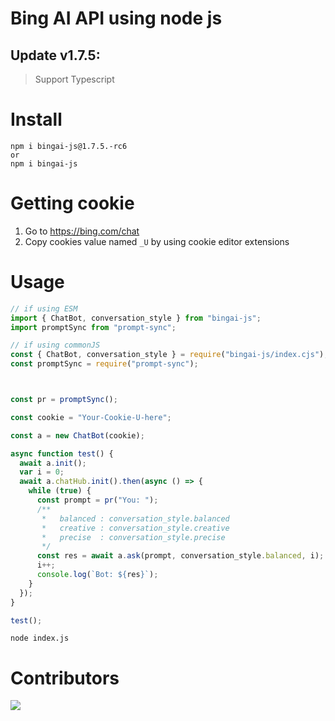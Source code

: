 # Bing AI API using node js

## Update v1.7.5:

> Support Typescript

# Install

```
npm i bingai-js@1.7.5.-rc6
or
npm i bingai-js
```

# Getting cookie

1. Go to https://bing.com/chat
2. Copy cookies value named `_U` by using cookie editor extensions

# Usage

```js
// if using ESM
import { ChatBot, conversation_style } from "bingai-js";
import promptSync from "prompt-sync";

// if using commonJS
const { ChatBot, conversation_style } = require("bingai-js/index.cjs");
const promptSync = require("prompt-sync");



const pr = promptSync();

const cookie = "Your-Cookie-U-here";

const a = new ChatBot(cookie);

async function test() {
  await a.init();
  var i = 0;
  await a.chatHub.init().then(async () => {
    while (true) {
      const prompt = pr("You: ");
      /**
       *   balanced : conversation_style.balanced
       *   creative : conversation_style.creative
       *   precise  : conversation_style.precise
       */
      const res = await a.ask(prompt, conversation_style.balanced, i);
      i++;
      console.log(`Bot: ${res}`);
    }
  });
}

test();
```

```shell
node index.js
```

# Contributors

<a href="https://github.com/kuumoneko/edgegpt-js/graphs/contributors">
  <img src="https://contrib.rocks/image?repo=kuumoneko/edgegpt-js" />
</a>
